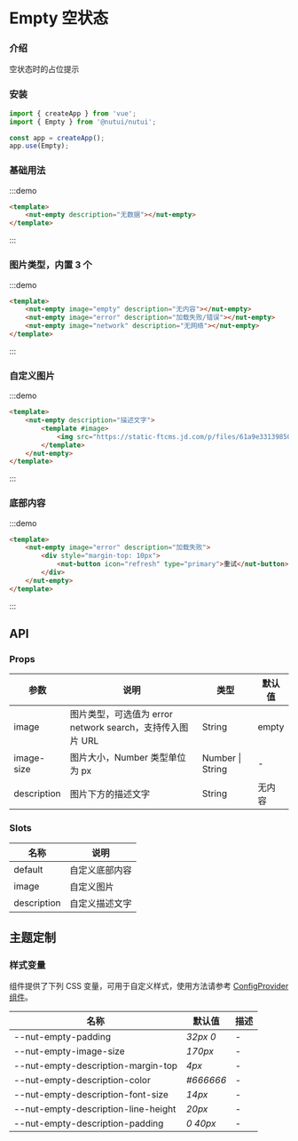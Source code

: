 # Empty 空状态

### 介绍

空状态时的占位提示

### 安装
```javascript
import { createApp } from 'vue';
import { Empty } from '@nutui/nutui';

const app = createApp();
app.use(Empty);
```

### 基础用法
:::demo
```html
<template>
    <nut-empty description="无数据"></nut-empty>
</template>
```
:::

### 图片类型，内置 3 个
:::demo
```html
<template>
    <nut-empty image="empty" description="无内容"></nut-empty>
    <nut-empty image="error" description="加载失败/错误"></nut-empty>
    <nut-empty image="network" description="无网络"></nut-empty>
</template>
```
:::
### 自定义图片
:::demo
```html
<template>
    <nut-empty description="描述文字">
        <template #image>
            <img src="https://static-ftcms.jd.com/p/files/61a9e3313985005b3958672e.png" />
        </template>
    </nut-empty>
</template>
```
:::

### 底部内容
:::demo
```html
<template>
    <nut-empty image="error" description="加载失败">
        <div style="margin-top: 10px">
            <nut-button icon="refresh" type="primary">重试</nut-button>
        </div>
    </nut-empty>
</template>
```
:::

## API

### Props

| 参数         | 说明                             | 类型   | 默认值           |
|--------------|----------------------------------|--------|------------------|
| image         | 图片类型，可选值为 error network search，支持传入图片 URL               | String | empty        |
| image-size        | 图片大小，Number 类型单位为 px                         | Number \| String | -       |
| description         | 图片下方的描述文字 | String | 无内容                |

### Slots

| 名称 | 说明           | 
|--------|----------------|
| default  | 	自定义底部内容 | 
| image  | 自定义图片 | 
| description  | 自定义描述文字 | 


## 主题定制

### 样式变量

组件提供了下列 CSS 变量，可用于自定义样式，使用方法请参考 [ConfigProvider 组件](#/zh-CN/config-provider)。

| 名称                                    | 默认值                     | 描述 |
| --------------------------------------- | -------------------------- | ---- |
| --nut-empty-padding| _32px 0_ | -  |
| --nut-empty-image-size| _170px_ | -  |
| --nut-empty-description-margin-top| _4px_ | -  |
| --nut-empty-description-color| _#666666_ | -  |
| --nut-empty-description-font-size| _14px_ | -  |
| --nut-empty-description-line-height| _20px_ | -  |
| --nut-empty-description-padding| _0 40px_ | -  |